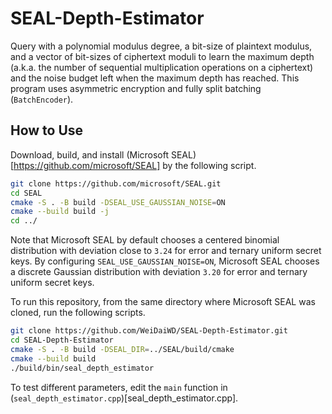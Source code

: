 # SEAL-Depth-Estimator

Query with a polynomial modulus degree, a bit-size of plaintext modulus, and a vector of bit-sizes of ciphertext moduli to learn the maximum depth (a.k.a. the number of sequential multiplication operations on a ciphertext) and the noise budget left when the maximum depth has reached.
This program uses asymmetric encryption and fully split batching (`BatchEncoder`).

## How to Use

Download, build, and install (Microsoft SEAL)[https://github.com/microsoft/SEAL] by the following script.

```bash
git clone https://github.com/microsoft/SEAL.git
cd SEAL
cmake -S . -B build -DSEAL_USE_GAUSSIAN_NOISE=ON
cmake --build build -j
cd ../
```

Note that Microsoft SEAL by default chooses a centered binomial distribution with deviation close to `3.24` for error and ternary uniform secret keys.
By configuring `SEAL_USE_GAUSSIAN_NOISE=ON`, Microsoft SEAL chooses a discrete Gaussian distribution with deviation `3.20` for error and ternary uniform secret keys.

To run this repository, from the same directory where Microsoft SEAL was cloned, run the following scripts.

```bash
git clone https://github.com/WeiDaiWD/SEAL-Depth-Estimator.git
cd SEAL-Depth-Estimator
cmake -S . -B build -DSEAL_DIR=../SEAL/build/cmake
cmake --build build
./build/bin/seal_depth_estimator
```

To test different parameters, edit the `main` function in (`seal_depth_estimator.cpp`)[seal_depth_estimator.cpp].
